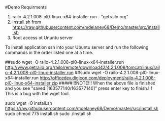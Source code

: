 #Demo
Requirments 
1. railo-4.2.1.008-pl0-linux-x64-installer.run - "getrailo.org"
2. install.sh from https://raw.githubusercontent.com/mdelaney68/Demo/master/src/install.sh
3. Root access ot Ununtu server

To install application ssh into your Ubuntu server and run the following commands in the order listed one at a time.

##sudo wget -O railo-4.2.1.008-pl0-linux-x64-installer.run http://www.getrailo.org/railo/remote/download42/4.2.1.008/tomcat/linux/railo-4.2.1.008-pl0-linux-installer.run
##sudo wget -O railo-4.2.1.008-pl0-linux-x64-installer.run http://officedev.digicon.com/deployment/railo-4.2.1.008-pl0-linux-x64-installer.zip
#####!!!NOTE!!! When the above file is finished and you see "saved [163577140/163577140]" press enter key to finish.!!! This is a bug with the wget tool.

sudo wget -O install.sh https://raw.githubusercontent.com/mdelaney68/Demo/master/src/install.sh
sudo chmod 775 install.sh
sudo ./install.sh




